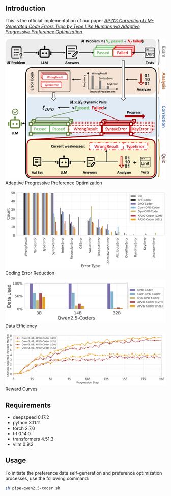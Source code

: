 ## Introduction

This is the official implementation of our paper [*AP2O: Correcting LLM-Generated Code Errors Type by Type Like Humans via Adaptive Progressive Preference Optimization*]().

![](./figs/apo.png)
Adaptive Progressive Preference Optimization

![](./figs/z-error.png)
Coding Error Reduction

![](./figs/z-efficiency.png)
Data Efficiency

![](./figs/plot_eval_reward.png)
Reward Curves

## Requirements
- deepspeed 0.17.2
- python 3.11.11 
- torch 2.7.0
- trl 0.14.0
- transformers 4.51.3
- vllm 0.9.2

## Usage

To initiate the preference data self-generation and preference optimization processes, use the following command:

```bash
sh pipe-qwen2.5-coder.sh
```